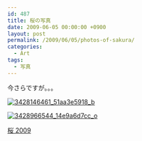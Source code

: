 ```yaml
---
id: 487
title: 桜の写真
date: 2009-06-05 00:00:00 +0900
layout: post
permalink: /2009/06/05/photos-of-sakura/
categories:
  - Art
tags:
  - 写真
---
```

今さらですが。。。
  
[<img src="media/3428146461_51aa3e5918_b.jpg" alt="3428146461_51aa3e5918_b" class="alignnone size-large wp-image-2265" />](media/3428146461_51aa3e5918_b.jpg)
  
[<img src="media/3428966544_14e9a6d7cc_o.jpg" alt="3428966544_14e9a6d7cc_o" class="alignleft size-large wp-image-2266" />](media/3428966544_14e9a6d7cc_o.jpg)
  
<a href="http://www.flickr.com/photos/monta/sets/72157627804473985/" title="桜 2009" rel="external nofollow">桜 2009</a>
